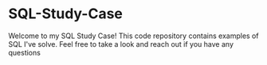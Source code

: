 # SQL-Study-Case

Welcome to my SQL Study Case! This code repository contains examples of SQL I've solve. Feel free to take a look and reach out if you have any questions 
